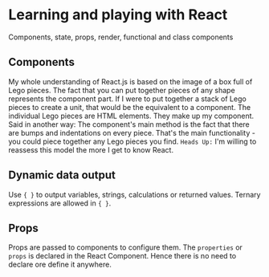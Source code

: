 # Learning and playing with React
Components, state, props, render, functional and class components

## Components
My whole understanding of React.js is based on the image of a box full of Lego pieces.
The fact that you can put together pieces of any shape represents the component part.
If I were to put together a stack of Lego pieces to create a unit, that would be 
the equivalent to a component. The individual Lego pieces are HTML elements. They 
make up my component. 
Said in another way: The component's main method is the fact that there are bumps and
indentations on every piece. That's the main functionality - you could piece together
any Lego pieces you find.
`Heads Up:` I'm willing to reassess this model the more I get to know React.

## Dynamic data output
Use `{ }` to output variables, strings, calculations or returned values.
Ternary expressions are allowed in `{ }`.

## Props
Props are passed to components to configure them.
The `properties` or `props` is declared in the React Component. 
Hence there is no need to declare ore define it anywhere.